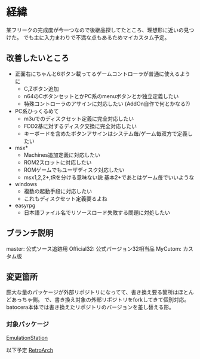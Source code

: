 # 経緯

某フリークの完成度が今一つなので後継品探してたところ、理想形に近いの見つけた。
でも主に入力まわりで不満な点もあるためマイカスタム予定。

## 改善したいところ

- 正面右にちゃんと6ボタン載ってるゲームコントローラが普通に使えるように
  - C,Zボタン追加
  - n64のCボタンセットとかPC系のmenuボタンとか独立定義したい
  - 特殊コントローラのアサインに対応したい (AddOn自作で何とかなる?)
- PC系ひっくるめて
  - m3uでのディスクセット定義に完全対応したい
  - FDD2基に対するディスク交換に完全対応したい
  - キーボードを含めたボタンアサインはシステム毎/ゲーム毎双方で定義したい
- msx*
  - Machines追加定義に対応したい
  - ROM2スロットに対応したい
  - ROMゲームでもユーザディスク対応したい
  - msx1,2,2+,tRを分ける意味ない説 基本2+であとはゲーム毎でいいような
- windows
  - 複数の起動手段に対応したい
  - これもディスクセット定義要るよね
- easyrpg
  - 日本語ファイル名でリソースロード失敗する問題に対処したい

## ブランチ説明

master: 公式ソース追跡用
Official32: 公式バージョン32相当品
MyCutom: カスタム版

## 変更箇所 

膨大な量のパッケージが外部リポジトリになってて、書き換え要る箇所はほとんどあっちゃ側。
で、書き換え対象の外部リポジトリをforkしてきて個別対応。
batocera本体では書き換えたリポジトリのバージョンを差し替える形。

### 対象パッケージ 

[EmulationStation](https://github.com/NullPopPoLab/EmulationStation)

以下予定
[RetroArch](https://github.com/NullPopPoLab/RetroArch)
